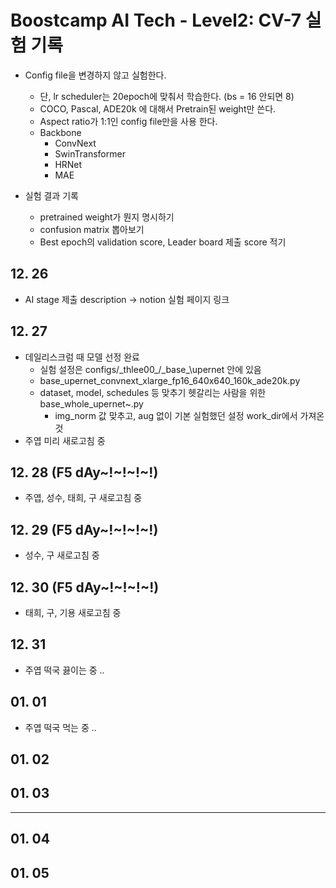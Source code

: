 # Boostcamp AI Tech - Level2: CV-7 실험 기록


- Config file을 변경하지 않고 실험한다.
    - 단, lr scheduler는 20epoch에 맞춰서 학습한다. (bs = 16 안되면 8)
    - COCO, Pascal, ADE20k 에 대해서 Pretrain된 weight만 쓴다.
    - Aspect ratio가 1:1인 config file만을 사용 한다.
    - Backbone
        - ConvNext
        - SwinTransformer
        - HRNet
        - MAE
        
- 실험 결과 기록
    - pretrained weight가 뭔지 명시하기
    - confusion matrix 뽑아보기
    - Best epoch의 validation score, Leader board 제출 score 적기


## 12. 26
- AI stage 제출 description -> notion 실험 페이지 링크

## 12. 27
- 데일리스크럼 때 모델 선정 완료
    - 실험 설정은 configs/\_thlee00_/\_base_\upernet 안에 있음
    - base_upernet_convnext_xlarge_fp16_640x640_160k_ade20k.py
    - dataset, model, schedules 등 맞추기 헷갈리는 사람을 위한 base_whole_upernet~.py
        - img_norm 값 맞추고, aug 없이 기본 실험했던 설정 work_dir에서 가져온 것
- 주엽 미리 새로고침 중

## 12. 28 (F5 dAy~!~!~!~!)

- 주엽, 성수, 태희, 구 새로고침 중

## 12. 29 (F5 dAy~!~!~!~!)

- 성수, 구 새로고침 중

## 12. 30 (F5 dAy~!~!~!~!)

- 태희, 구, 기용 새로고침 중

## 12. 31 

- 주엽 떡국 끓이는 중 ..

## 01. 01 

- 주엽 떡국 먹는 중 ..

## 01. 02 


## 01. 03 

---

## 01. 04 


## 01. 05 
